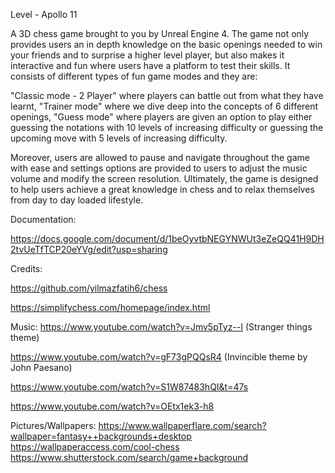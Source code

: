 Level - Apollo 11

A 3D chess game brought to you by Unreal Engine 4. The game not only provides users an in depth knowledge on the basic openings needed to win your friends and to surprise a higher level player, but also makes it interactive and fun where users have a platform to test their skills. It consists of different types of fun game modes and they are:

"Classic mode - 2 Player" where players can battle out from what they have learnt,
"Trainer mode" where we dive deep into the concepts of 6 different openings,
"Guess mode" where players are given an option to play either guessing the notations with 10 levels of increasing difficulty or guessing the upcoming move with 5 levels of increasing difficulty.

Moreover, users are allowed to pause and navigate throughout the game with ease and settings options are provided to users to adjust the music volume and modify the screen resolution. Ultimately, the game is designed to help users achieve a great knowledge in chess and to relax themselves from day to day loaded lifestyle.

Documentation:

https://docs.google.com/document/d/1beOyvtbNEGYNWUt3eZeQQ41H9DH2tvUeTfTCP20eYVg/edit?usp=sharing

Credits:

https://github.com/yilmazfatih6/chess

https://simplifychess.com/homepage/index.html

Music:
https://www.youtube.com/watch?v=Jmv5pTyz--I (Stranger things theme)

https://www.youtube.com/watch?v=gF73gPQQsR4 (Invincible theme by John Paesano)

https://www.youtube.com/watch?v=S1W87483hQI&t=47s

https://www.youtube.com/watch?v=OEtx1ek3-h8

Pictures/Wallpapers:
https://www.wallpaperflare.com/search?wallpaper=fantasy++backgrounds+desktop
https://wallpaperaccess.com/cool-chess
https://www.shutterstock.com/search/game+background
